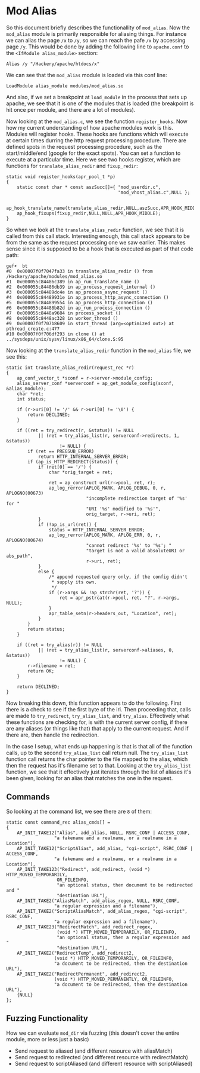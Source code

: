 # Mod Alias

So this document briefly describes the functionallity of `mod_alias`. Now the `mod_alias` module is primarily responsible for aliasing things. For instance we can alias the page `/x` to `/y`, so we can reach the pafe `/x` by accessing page `/y`. This would be done by adding the following line to `apache.conf` to the `<IfModule alias_module>` section:

```
Alias /y "/Hackery/apache/htdocs/x"
```

We can see that the `mod_alias` module is loaded via this conf line:
```
LoadModule alias_module modules/mod_alias.so
```

And also, if we set a breakpoint at `load_module` in the process that sets up apache, we see that it is one of the modules that is loaded (the breakpoint is hit once per module, and there are a lot of modules).

Now looking at the `mod_alias.c`, we see the function `register_hooks`. Now how my current understanding of how apache modules work is this. Modules will register hooks. These hooks are functions which will execute at certain times durring the http request processing procedure. There are defined spots in the request processing procedure, such as the start/middle/end (google for the exact spots). You can set a function to execute at a particular time. Here we see two hooks register, which are functions for `translate_alias_redir` and `fixup_redir`:

```
static void register_hooks(apr_pool_t *p)
{
    static const char * const aszSucc[]={ "mod_userdir.c",
                                          "mod_vhost_alias.c",NULL };

    ap_hook_translate_name(translate_alias_redir,NULL,aszSucc,APR_HOOK_MIDDLE);
    ap_hook_fixups(fixup_redir,NULL,NULL,APR_HOOK_MIDDLE);
}
```

So when we look at the `translate_alias_redir` function, we see that it is called from this call stack. Interesting enough, this call stack appears to be from the same as the request processing one we saw earlier. This makes sense since it is supposed to be a hook that is executed as part of that code path:

```
gef➤  bt
#0  0x00007f0f7047fa33 in translate_alias_redir () from /Hackery/apache/modules/mod_alias.so
#1  0x000055c84486c389 in ap_run_translate_name ()
#2  0x000055c84486db39 in ap_process_request_internal ()
#3  0x000055c84489dc4e in ap_process_async_request ()
#4  0x000055c84489931e in ap_process_http_async_connection ()
#5  0x000055c844899554 in ap_process_http_connection ()
#6  0x000055c84488b82d in ap_run_process_connection ()
#7  0x000055c8448a9684 in process_socket ()
#8  0x000055c8448ac328 in worker_thread ()
#9  0x00007f0f707b8609 in start_thread (arg=<optimized out>) at pthread_create.c:477
#10 0x00007f0f706df293 in clone () at ../sysdeps/unix/sysv/linux/x86_64/clone.S:95
```

Now looking at the `translate_alias_redir` function in the `mod_alias` file, we see this:

```
static int translate_alias_redir(request_rec *r)
{
    ap_conf_vector_t *sconf = r->server->module_config;
    alias_server_conf *serverconf = ap_get_module_config(sconf, &alias_module);
    char *ret;
    int status;

    if (r->uri[0] != '/' && r->uri[0] != '\0') {
        return DECLINED;
    }

    if ((ret = try_redirect(r, &status)) != NULL
            || (ret = try_alias_list(r, serverconf->redirects, 1, &status))
                    != NULL) {
        if (ret == PREGSUB_ERROR)
            return HTTP_INTERNAL_SERVER_ERROR;
        if (ap_is_HTTP_REDIRECT(status)) {
            if (ret[0] == '/') {
                char *orig_target = ret;

                ret = ap_construct_url(r->pool, ret, r);
                ap_log_rerror(APLOG_MARK, APLOG_DEBUG, 0, r, APLOGNO(00673)
                              "incomplete redirection target of '%s' for "
                              "URI '%s' modified to '%s'",
                              orig_target, r->uri, ret);
            }
            if (!ap_is_url(ret)) {
                status = HTTP_INTERNAL_SERVER_ERROR;
                ap_log_rerror(APLOG_MARK, APLOG_ERR, 0, r, APLOGNO(00674)
                              "cannot redirect '%s' to '%s'; "
                              "target is not a valid absoluteURI or abs_path",
                              r->uri, ret);
            }
            else {
                /* append requested query only, if the config didn't
                 * supply its own.
                 */
                if (r->args && !ap_strchr(ret, '?')) {
                    ret = apr_pstrcat(r->pool, ret, "?", r->args, NULL);
                }
                apr_table_setn(r->headers_out, "Location", ret);
            }
        }
        return status;
    }

    if ((ret = try_alias(r)) != NULL
            || (ret = try_alias_list(r, serverconf->aliases, 0, &status))
                    != NULL) {
        r->filename = ret;
        return OK;
    }

    return DECLINED;
}
```

Now breaking this down, this function appears to do the following. First there is a check to see if the first byte of the iri. Then proceeding that, calls are made to `try_redirect`, `try_alias_list`, and `try_alias`. Effectively what these functions are checking for, is with the current server config, if there are any aliases (or things like that) that apply to the current request. And if there are, then handle the redirection.

In the case I setup, what ends up happening is that is that all of the function calls, up to the second `try_alias_list` call return null. The `try_alias_list` function call returns the char pointer to the file mapped to the alias, which then the request has it's filename set to that. Looking at the `try_alias_list` function, we see that it effectively just iterates through the list of aliases it's been given, looking for an alias that matches the one in the request.

## Commands

So looking at the command list, we see there are `8` of them:
```
static const command_rec alias_cmds[] =
{
    AP_INIT_TAKE12("Alias", add_alias, NULL, RSRC_CONF | ACCESS_CONF,
                  "a fakename and a realname, or a realname in a Location"),
    AP_INIT_TAKE12("ScriptAlias", add_alias, "cgi-script", RSRC_CONF | ACCESS_CONF,
                  "a fakename and a realname, or a realname in a Location"),
    AP_INIT_TAKE123("Redirect", add_redirect, (void *) HTTP_MOVED_TEMPORARILY,
                   OR_FILEINFO,
                   "an optional status, then document to be redirected and "
                   "destination URL"),
    AP_INIT_TAKE2("AliasMatch", add_alias_regex, NULL, RSRC_CONF,
                  "a regular expression and a filename"),
    AP_INIT_TAKE2("ScriptAliasMatch", add_alias_regex, "cgi-script", RSRC_CONF,
                  "a regular expression and a filename"),
    AP_INIT_TAKE23("RedirectMatch", add_redirect_regex,
                   (void *) HTTP_MOVED_TEMPORARILY, OR_FILEINFO,
                   "an optional status, then a regular expression and "
                   "destination URL"),
    AP_INIT_TAKE2("RedirectTemp", add_redirect2,
                  (void *) HTTP_MOVED_TEMPORARILY, OR_FILEINFO,
                  "a document to be redirected, then the destination URL"),
    AP_INIT_TAKE2("RedirectPermanent", add_redirect2,
                  (void *) HTTP_MOVED_PERMANENTLY, OR_FILEINFO,
                  "a document to be redirected, then the destination URL"),
    {NULL}
};
```

## Fuzzing Functionality

How we can evaluate `mod_dir` via fuzzing (this doesn't cover the entire module, more or less just a basic)

* Send request to aliased (and different resource with aliasMatch)
* Send request to redirected (and different resource with redirectMatch)
* Send request to scriptAliased (and different resource with scriptAliased)